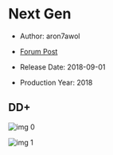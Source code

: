 # Next Gen

* Author: aron7awol

* [Forum Post](https://www.avsforum.com/threads/bass-eq-for-filtered-movies.2995212/post-56773224)

* Release Date: 2018-09-01
* Production Year: 2018

## DD+

![img 0](https://i.imgur.com/InSrNFo.jpg)

![img 1](https://i.imgur.com/tHFdfKI.jpg)

